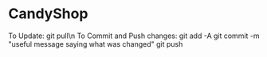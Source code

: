 CandyShop
=========

To Update: 
  git pull\n
To Commit and Push changes:
  git add -A
  git commit -m "useful message saying what was changed"
  git push
